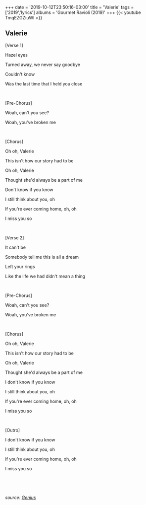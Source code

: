 +++
date = '2019-10-12T23:50:16-03:00'
title = 'Valerie'
tags = ['2019','lyrics']
albums = 'Gourmet Ravioli (2019)'
+++
{{< youtube TmqEZGZiuWI >}}

## Valerie

[Verse 1]

Hazel eyes

Turned away, we never say goodbye

Couldn't know

Was the last time that I held you close

&nbsp;

[Pre-Chorus]

Woah, can't you see?

Woah, you've broken me

&nbsp;

[Chorus]

Oh oh, Valerie

This isn't how our story had to be

Oh oh, Valerie

Thought she'd always be a part of me

Don't know if you know

I still think about you, oh

If you're ever coming home, oh, oh

I miss you so

&nbsp;

[Verse 2]

It can't be

Somebody tell me this is all a dream

Left your rings

Like the life we had didn't mean a thing

&nbsp;

[Pre-Chorus]

Woah, can't you see?

Woah, you've broken me

&nbsp;

[Chorus]

Oh oh, Valerie

This isn't how our story had to be

Oh oh, Valerie

Thought she'd always be a part of me

I don't know if you know

I still think about you, oh

If you're ever coming home, oh, oh

I miss you so

&nbsp;

[Outro]

I don't know if you know

I still think about you, oh

If you're ever coming home, oh, oh

I miss you so

&nbsp;

&nbsp;

_source: [Genius](https://genius.com/artists/First-of-october)_
